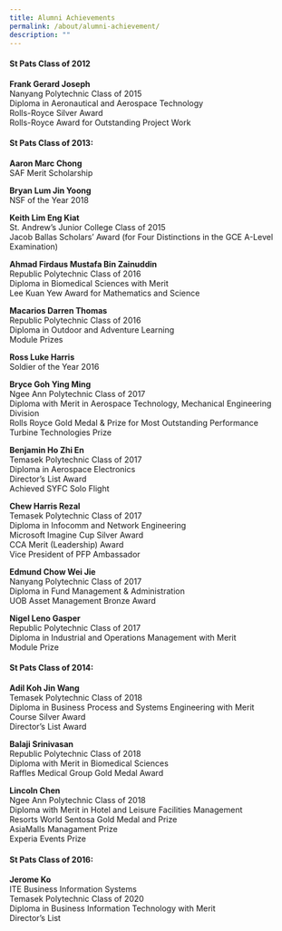 ```yaml
---
title: Alumni Achievements
permalink: /about/alumni-achievement/
description: ""
---
```


#### **St Pats Class of 2012**

**Frank Gerard Joseph**<br>
Nanyang Polytechnic Class of 2015 <br>
Diploma in Aeronautical and Aerospace Technology<br>
Rolls-Royce Silver Award<br>
Rolls-Royce Award for Outstanding Project Work

#### **St Pats Class of 2013:**

**Aaron Marc Chong** <br>
SAF Merit Scholarship

**Bryan Lum Jin Yoong**<br>
NSF of the Year 2018

**Keith Lim Eng Kiat**<br>
St. Andrew’s Junior College Class of 2015<br>
Jacob Ballas Scholars’ Award (for Four Distinctions in the GCE A-Level Examination)

**Ahmad Firdaus Mustafa Bin Zainuddin**<br>
Republic Polytechnic Class of 2016<br>
Diploma in Biomedical Sciences with Merit<br>
Lee Kuan Yew Award for Mathematics and Science

**Macarios Darren Thomas**<br>
Republic Polytechnic Class of 2016<br>
Diploma in Outdoor and Adventure Learning <br>
Module Prizes

**Ross Luke Harris**<br>
Soldier of the Year 2016

**Bryce Goh Ying Ming**<br>
Ngee Ann Polytechnic Class of 2017<br>
Diploma with Merit in Aerospace Technology, Mechanical Engineering Division<br>
Rolls Royce Gold Medal &amp; Prize for Most Outstanding Performance<br>
Turbine Technologies Prize

**Benjamin Ho Zhi En**<br>
Temasek Polytechnic Class of 2017<br>
Diploma in Aerospace Electronics<br>
Director’s List Award<br>
Achieved SYFC Solo Flight

**Chew Harris Rezal**<br>
Temasek Polytechnic Class of 2017<br>
Diploma in Infocomm and Network Engineering <br>
Microsoft Imagine Cup Silver Award <br>
CCA Merit (Leadership) Award<br>
Vice President of PFP Ambassador

**Edmund Chow Wei Jie**<br>
Nanyang Polytechnic Class of 2017<br>
Diploma in Fund Management &amp; Administration <br>
UOB Asset Management Bronze Award

**Nigel Leno Gasper**<br>
Republic Polytechnic Class of 2017<br>
Diploma in Industrial and Operations Management with Merit<br>
Module Prize

#### **St Pats Class of 2014:**

**Adil Koh Jin Wang**<br>
Temasek Polytechnic Class of 2018<br>
Diploma in Business Process and Systems Engineering with Merit<br>
Course Silver Award<br>
Director’s List Award

**Balaji Srinivasan**<br>
Republic Polytechnic Class of 2018<br>
Diploma with Merit in Biomedical Sciences<br>
Raffles Medical Group Gold Medal Award

**Lincoln Chen**<br>
Ngee Ann Polytechnic Class of 2018<br>
Diploma with Merit in Hotel and Leisure Facilities Management<br>
Resorts World Sentosa Gold Medal and Prize<br>
AsiaMalls Managament Prize<br>
Experia Events Prize

#### **St Pats Class of 2016:**

**Jerome Ko**<br>
ITE Business Information Systems<br>
Temasek Polytechnic Class of 2020<br>
Diploma in Business Information Technology with Merit<br>
Director’s List